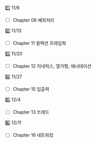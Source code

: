 1️⃣ 11/6 
- [ ] Chapter 08 예외처리

2️⃣ 11/13 
- [ ] Chapter 11 컬렉션 프레임웍 

3️⃣ 11/20 
- [ ] Chapter 12 지네릭스, 열거형, 애너테이션

4️⃣ 11/27
- [ ] Chapter 15 입출력

5️⃣ 12/4 
- [ ] Chapter 13 쓰레드

6️⃣ 12/11 
- [ ] Chapter 16 네트워킹


